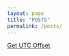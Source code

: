 ```yaml
---
layout: page
title: "POSTS"
permalink: /posts/
---
```


[Get UTC Offset](https://abigailnguyen.github.io/2024/01/01/UTCOFFSET.html)
